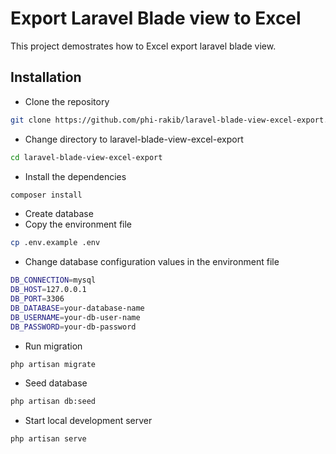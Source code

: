# Export Laravel Blade view to Excel

This project demostrates how to Excel export laravel blade view.

## Installation

- Clone the repository
```bash
git clone https://github.com/phi-rakib/laravel-blade-view-excel-export.git
```

- Change directory to laravel-blade-view-excel-export
```bash
cd laravel-blade-view-excel-export
```

- Install the dependencies
```bash
composer install
```
- Create database
- Copy the environment file
```bash
cp .env.example .env
```
- Change database configuration values in the environment file
```bash
DB_CONNECTION=mysql
DB_HOST=127.0.0.1
DB_PORT=3306
DB_DATABASE=your-database-name
DB_USERNAME=your-db-user-name
DB_PASSWORD=your-db-password
```
- Run migration
```bash
php artisan migrate
```
- Seed database
```bash
php artisan db:seed
```
- Start local development server
```bash
php artisan serve
```